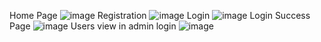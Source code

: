 Home Page
![image](https://github.com/NIMIJITHNJ/User_Authentication/assets/154909952/13bc51e9-cc1b-4999-b8b9-ce27f05d7487)
Registration
![image](https://github.com/NIMIJITHNJ/User_Authentication/assets/154909952/0ac916de-1887-4cde-953c-aed19b147c4a)
Login
![image](https://github.com/NIMIJITHNJ/User_Authentication/assets/154909952/3f3ae974-9e42-409d-a5be-e89a91f79e21)
Login Success Page
![image](https://github.com/NIMIJITHNJ/User_Authentication/assets/154909952/89af8783-bb18-4e9b-b991-c3c3394fe4b9)
Users view in admin login
![image](https://github.com/NIMIJITHNJ/User_Authentication/assets/154909952/0c7043a7-ecc9-47dc-9b38-e715e49791f4)

